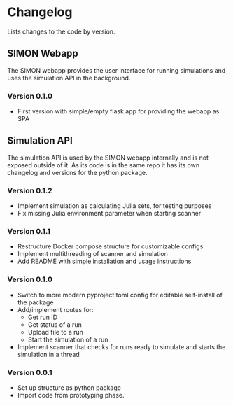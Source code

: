 # Changelog
Lists changes to the code by version.

## SIMON Webapp
The SIMON webapp provides the user interface for running simulations and uses the simulation API in the background.

### Version 0.1.0
* First version with simple/empty flask app for providing the webapp as SPA

## Simulation API
The simulation API is used by the SIMON webapp internally and is not exposed outside of it. As its code is in the same repo it has its own changelog and versions for the python package.

### Version 0.1.2
* Implement simulation as calculating Julia sets, for testing purposes
* Fix missing Julia environment parameter when starting scanner

### Version 0.1.1
* Restructure Docker compose structure for customizable configs
* Implement multithreading of scanner and simulation
* Add README with simple installation and usage instructions

### Version 0.1.0
* Switch to more modern pyproject.toml config for editable self-install of the package
* Add/implement routes for:
  * Get run ID
  * Get status of a run
  * Upload file to a run
  * Start the simulation of a run
* Implement scanner that checks for runs ready to simulate and starts the simulation in a thread

### Version 0.0.1
* Set up structure as python package
* Import code from prototyping phase.